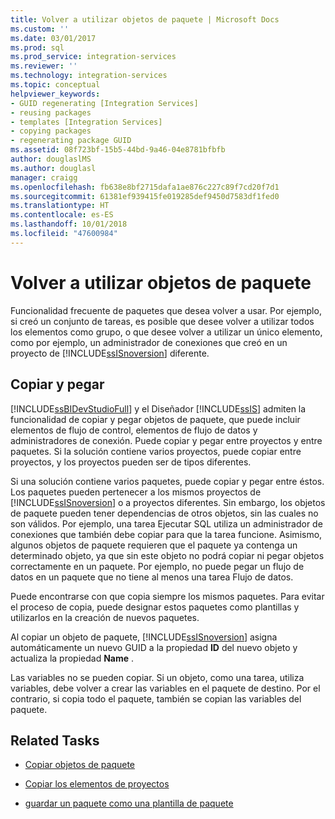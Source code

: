 ```yaml
---
title: Volver a utilizar objetos de paquete | Microsoft Docs
ms.custom: ''
ms.date: 03/01/2017
ms.prod: sql
ms.prod_service: integration-services
ms.reviewer: ''
ms.technology: integration-services
ms.topic: conceptual
helpviewer_keywords:
- GUID regenerating [Integration Services]
- reusing packages
- templates [Integration Services]
- copying packages
- regenerating package GUID
ms.assetid: 08f723bf-15b5-44bd-9a46-04e8781bfbfb
author: douglaslMS
ms.author: douglasl
manager: craigg
ms.openlocfilehash: fb638e8bf2715dafa1ae876c227c89f7cd20f7d1
ms.sourcegitcommit: 61381ef939415fe019285def9450d7583df1fed0
ms.translationtype: HT
ms.contentlocale: es-ES
ms.lasthandoff: 10/01/2018
ms.locfileid: "47600984"
---
```

# <a name="reuse-of-package-objects"></a>Volver a utilizar objetos de paquete
  Funcionalidad frecuente de paquetes que desea volver a usar. Por ejemplo, si creó un conjunto de tareas, es posible que desee volver a utilizar todos los elementos como grupo, o que desee volver a utilizar un único elemento, como por ejemplo, un administrador de conexiones que creó en un proyecto de [!INCLUDE[ssISnoversion](../includes/ssisnoversion-md.md)] diferente.  
  
## <a name="copy-and-paste"></a>Copiar y pegar  
 [!INCLUDE[ssBIDevStudioFull](../includes/ssbidevstudiofull-md.md)] y el Diseñador [!INCLUDE[ssIS](../includes/ssis-md.md)] admiten la funcionalidad de copiar y pegar objetos de paquete, que puede incluir elementos de flujo de control, elementos de flujo de datos y administradores de conexión. Puede copiar y pegar entre proyectos y entre paquetes. Si la solución contiene varios proyectos, puede copiar entre proyectos, y los proyectos pueden ser de tipos diferentes.  
  
 Si una solución contiene varios paquetes, puede copiar y pegar entre éstos. Los paquetes pueden pertenecer a los mismos proyectos de [!INCLUDE[ssISnoversion](../includes/ssisnoversion-md.md)] o a proyectos diferentes. Sin embargo, los objetos de paquete pueden tener dependencias de otros objetos, sin las cuales no son válidos. Por ejemplo, una tarea Ejecutar SQL utiliza un administrador de conexiones que también debe copiar para que la tarea funcione. Asimismo, algunos objetos de paquete requieren que el paquete ya contenga un determinado objeto, ya que sin este objeto no podrá copiar ni pegar objetos correctamente en un paquete. Por ejemplo, no puede pegar un flujo de datos en un paquete que no tiene al menos una tarea Flujo de datos.  
  
 Puede encontrarse con que copia siempre los mismos paquetes. Para evitar el proceso de copia, puede designar estos paquetes como plantillas y utilizarlos en la creación de nuevos paquetes.  
  
 Al copiar un objeto de paquete, [!INCLUDE[ssISnoversion](../includes/ssisnoversion-md.md)] asigna automáticamente un nuevo GUID a la propiedad **ID** del nuevo objeto y actualiza la propiedad **Name** .  
  
 Las variables no se pueden copiar. Si un objeto, como una tarea, utiliza variables, debe volver a crear las variables en el paquete de destino. Por el contrario, si copia todo el paquete, también se copian las variables del paquete.  
  
## <a name="related-tasks"></a>Related Tasks  
  
-   [Copiar objetos de paquete](../integration-services/copy-package-objects.md)  
  
-   [Copiar los elementos de proyectos](http://msdn.microsoft.com/library/1606c54d-20f9-49f3-a4ef-caad83a772aa)  
  
-   [guardar un paquete como una plantilla de paquete](http://msdn.microsoft.com/library/efe66cec-3933-4f6e-8d35-fe3d300de66c)  
  
  
